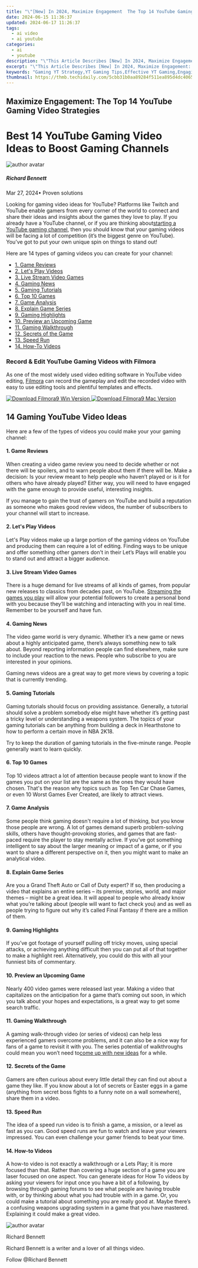 ```yaml
---
title: "\"[New] In 2024, Maximize Engagement  The Top 14 YouTube Gaming Video Strategies\""
date: 2024-06-15 11:36:37
updated: 2024-06-17 11:26:37
tags:
  - ai video
  - ai youtube
categories:
  - ai
  - youtube
description: "\"This Article Describes [New] In 2024, Maximize Engagement: The Top 14 YouTube Gaming Video Strategies\""
excerpt: "\"This Article Describes [New] In 2024, Maximize Engagement: The Top 14 YouTube Gaming Video Strategies\""
keywords: "Gaming YT Strategy,YT Gaming Tips,Effective YT Gaming,Engaging YT Gaming,Optimize Gaming Videos,YouTube Gamer Tactics,Boosting Gaming Video Views"
thumbnail: https://thmb.techidaily.com/5cbb31b0aa89284f511ea895d4dc406591717af976dec90561d5751a6efa2298.jpg
---
```


## Maximize Engagement: The Top 14 YouTube Gaming Video Strategies

# Best 14 YouTube Gaming Video Ideas to Boost Gaming Channels

![author avatar](https://images.wondershare.com/filmora/article-images/richard-bennett.jpg)

##### Richard Bennett

 Mar 27, 2024• Proven solutions

Looking for gaming video ideas for YouTube? Platforms like Twitch and YouTube enable gamers from every corner of the world to connect and share their ideas and insights about the games they love to play. If you already have a YouTube channel, or if you are thinking about[starting a YouTube gaming channel](https://tools.techidaily.com/wondershare/filmora/download/), then you should know that your gaming videos will be facing a lot of competition (it’s the biggest genre on YouTube). You’ve got to put your own unique spin on things to stand out!

Here are 14 types of gaming videos you can create for your channel:

* [1\. Game Reviews](#reviews)
* [2\. Let's Play Videos](#letsplay)
* [3\. Live Stream Video Games](#livestream)
* [4\. Gaming News](#news)
* [5\. Gaming Tutorials](#tutorials)
* [6\. Top 10 Games](#topten)
* [7\. Game Analysis](#analysis)
* [8\. Explain Game Series](#explain)
* [9\. Gaming Highlights](#highlights)
* [10\. Preview an Upcoming Game](#preview)
* [11. Gaming Walkthrough](#walkthrough)
* [12\. Secrets of the Game](#secrets)
* [13\. Speed Run](#speed)
* [14\. How-To Videos](#how-to)

### Record & Edit YouTube Gaming Videos with Filmora

As one of the most widely used video editing software in YouTube video editing, [Filmora](https://tools.techidaily.com/wondershare/filmora/download/) can record the gameplay and edit the recorded video with easy to use editing tools and plentiful templates and effects.

[![Download Filmora9 Win Version](https://images.wondershare.com/filmora/guide/download-btn-win.jpg) ](https://tools.techidaily.com/wondershare/filmora/download/) [![Download Filmora9 Mac Version](https://images.wondershare.com/filmora/guide/download-btn-mac.jpg) ](https://tools.techidaily.com/wondershare/filmora/download/)

## 14 Gaming YouTube Video Ideas

Here are a few of the types of videos you could make your your gaming channel:

#### 1.  Game Reviews

When creating a video game review you need to decide whether or not there will be spoilers, and to warn people about them if there will be. Make a decision: Is your review meant to help people who haven’t played or is it for others who have already played? Either way, you will need to have engaged with the game enough to provide useful, interesting insights.

If you manage to gain the trust of gamers on YouTube and build a reputation as someone who makes good review videos, the number of subscribers to your channel will start to increase.

#### 2.  Let's Play Videos

Let's Play videos make up a large portion of the gaming videos on YouTube and producing them can require a lot of editing. Finding ways to be unique and offer something other gamers don't in their Let’s Plays will enable you to stand out and attract a bigger audience.

#### 3.  Live Stream Video Games

There is a huge demand for live streams of all kinds of games, from popular new releases to classics from decades past, on YouTube. [Streaming the games you play](https://tools.techidaily.com/wondershare/filmora/download/) will allow your potential followers to create a personal bond with you because they’ll be watching and interacting with you in real time. Remember to be yourself and have fun.

#### 4.  Gaming News

The video game world is very dynamic. Whether it’s a new game or news about a highly anticipated game, there’s always something new to talk about. Beyond reporting information people can find elsewhere, make sure to include your reaction to the news. People who subscribe to you are interested in your opinions.

Gaming news videos are a great way to get more views by covering a topic that is currently trending.

#### 5.  Gaming Tutorials

Gaming tutorials should focus on providing assistance. Generally, a tutorial should solve a problem somebody else might have whether it’s getting past a tricky level or understanding a weapons system. The topics of your gaming tutorials can be anything from building a deck in Hearthstone to how to perform a certain move in NBA 2K18.

Try to keep the duration of gaming tutorials in the five-minute range. People generally want to learn quickly.

#### 6.  Top 10 Games

Top 10 videos attract a lot of attention because people want to know if the games you put on your list are the same as the ones they would have chosen. That's the reason why topics such as Top Ten Car Chase Games, or even 10 Worst Games Ever Created, are likely to attract views.

#### 7.  Game Analysis

Some people think gaming doesn't require a lot of thinking, but you know those people are wrong. A lot of games demand superb problem-solving skills, others have thought-provoking stories, and games that are fast-paced require the player to stay mentally active. If you’ve got something intelligent to say about the larger meaning or impact of a game, or if you want to share a different perspective on it, then you might want to make an analytical video.

#### 8.  Explain Game Series

Are you a Grand Theft Auto or Call of Duty expert? If so, then producing a video that explains an entire series – its premise, stories, world, and major themes – might be a great idea. It will appeal to people who already know what you’re talking about (people will want to fact check you) and as well as people trying to figure out why it’s called Final Fantasy if there are a million of them.

#### 9.  Gaming Highlights

If you’ve got footage of yourself pulling off tricky moves, using special attacks, or achieving anything difficult then you can put all of that together to make a highlight reel. Alternatively, you could do this with all your funniest bits of commentary.

#### 10.  Preview an Upcoming Game

Nearly 400 video games were released last year. Making a video that capitalizes on the anticipation for a game that’s coming out soon, in which you talk about your hopes and expectations, is a great way to get some search traffic.

#### 11.  Gaming Walkthrough

A gaming walk-through video (or series of videos) can help less experienced gamers overcome problems, and it can also be a nice way for fans of a game to revisit it with you. The series potential of walkthroughs could mean you won’t need to[come up with new ideas](https://tools.techidaily.com/wondershare/filmora/download/) for a while.

#### 12.  Secrets of the Game

Gamers are often curious about every little detail they can find out about a game they like. If you know about a lot of secrets or Easter eggs in a game (anything from secret boss fights to a funny note on a wall somewhere), share them in a video.

#### 13.  Speed Run

The idea of a speed run video is to finish a game, a mission, or a level as fast as you can. Good speed runs are fun to watch and leave your viewers impressed. You can even challenge your gamer friends to beat your time.

#### 14. How-to Videos

A how-to video is not exactly a walkthrough or a Lets Play; it is more focused than that. Rather than covering a huge section of a game you are laser focused on one aspect. You can generate ideas for How To videos by asking your viewers for input once you have a bit of a following, by browsing through gaming forums to see what people are having trouble with, or by thinking about what you had trouble with in a game. Or, you could make a tutorial about something you are really good at. Maybe there’s a confusing weapons upgrading system in a game that you have mastered. Explaining it could make a great video.

![author avatar](https://images.wondershare.com/filmora/article-images/richard-bennett.jpg)

Richard Bennett

Richard Bennett is a writer and a lover of all things video.

Follow @Richard Bennett


<ins class="adsbygoogle"
     style="display:block"
     data-ad-format="autorelaxed"
     data-ad-client="ca-pub-7571918770474297"
     data-ad-slot="1223367746"></ins>



<ins class="adsbygoogle"
     style="display:block"
     data-ad-client="ca-pub-7571918770474297"
     data-ad-slot="8358498916"
     data-ad-format="auto"
     data-full-width-responsive="true"></ins>
